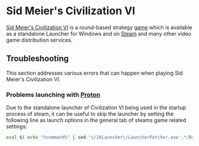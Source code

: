 # Sid Meier's Civilization VI

[Sid Meier's Civilization VI](https://civilization.com/de-DE/) is a round-based
strategy [game](/wiki/game.md) which is available as a standalone Launcher for Windows and on
[Steam](./steam.md) and many other video game distribution services.

## Troubleshooting

This section addresses various errors that can happen when playing Sid Meier's Civilization VI.

### Problems launching with [Proton](./steam.md)

Due to the standalone launcher of Civilization VI being used in the startup
process of steam, it can be useful to skip the launcher by
setting the following line as launch options in the general tab of
steams game related settings:

```sh
eval $( echo "%command%" | sed "s/2KLauncher\/LauncherPatcher.exe'.*/Base\/Binaries\/Win64Steam\/CivilizationVI'/" )
```
